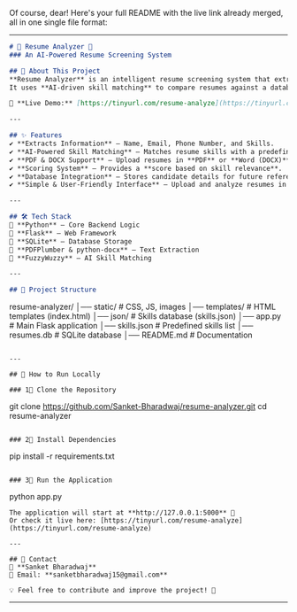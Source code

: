 Of course, dear! Here's your full README with the live link already merged, all in one single file format:

---

```markdown
# 📝 Resume Analyzer 🚀  
### An AI-Powered Resume Screening System  

## 📌 About This Project  
**Resume Analyzer** is an intelligent resume screening system that extracts key information such as **name, email, phone number, and skills** from resumes.  
It uses **AI-driven skill matching** to compare resumes against a database of skills and assigns a **matching score** to help recruiters quickly shortlist the best candidates.  

🔗 **Live Demo:** [https://tinyurl.com/resume-analyze](https://tinyurl.com/resume-analyze)  

---

## ✨ Features  
✔️ **Extracts Information** – Name, Email, Phone Number, and Skills.  
✔️ **AI-Powered Skill Matching** – Matches resume skills with a predefined database.  
✔️ **PDF & DOCX Support** – Upload resumes in **PDF** or **Word (DOCX)** format.  
✔️ **Scoring System** – Provides a **score based on skill relevance**.  
✔️ **Database Integration** – Stores candidate details for future reference.  
✔️ **Simple & User-Friendly Interface** – Upload and analyze resumes in seconds.  

---

## 🛠️ Tech Stack  
🔹 **Python** – Core Backend Logic  
🔹 **Flask** – Web Framework  
🔹 **SQLite** – Database Storage  
🔹 **PDFPlumber & python-docx** – Text Extraction  
🔹 **FuzzyWuzzy** – AI Skill Matching  

---

## 📂 Project Structure  

```
resume-analyzer/
│── static/             # CSS, JS, images
│── templates/          # HTML templates (index.html)
│── json/               # Skills database (skills.json)
│── app.py              # Main Flask application
│── skills.json         # Predefined skills list
│── resumes.db          # SQLite database
│── README.md           # Documentation
```

---

## 🚀 How to Run Locally  

### 1⃣ Clone the Repository  
```
git clone https://github.com/Sanket-Bharadwaj/resume-analyzer.git
cd resume-analyzer
```

### 2⃣ Install Dependencies  
```
pip install -r requirements.txt
```

### 3⃣ Run the Application  
```
python app.py
```
The application will start at **http://127.0.0.1:5000** 🎯  
Or check it live here: [https://tinyurl.com/resume-analyze](https://tinyurl.com/resume-analyze)

---

## 💎 Contact  
👤 **Sanket Bharadwaj**  
📩 Email: **sanketbharadwaj15@gmail.com**  

💡 Feel free to contribute and improve the project! 🚀  
```

---
